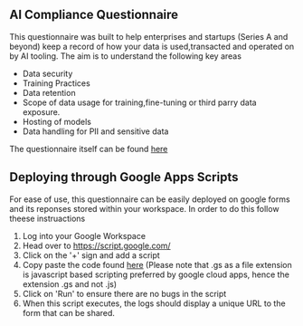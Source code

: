 ## AI Compliance Questionnaire

This questionnaire was built to help enterprises and startups (Series A and beyond) keep a record of how your data is used,transacted and operated on by AI tooling. The aim is to understand the following key areas

- Data security
- Training Practices
- Data retention
- Scope of data usage for training,fine-tuning or third parry data exposure.
- Hosting of models
- Data handling for PII and sensitive data

The questionnaire itself can be found [here](questionnaire.md)

## Deploying through Google Apps Scripts 

For ease of use, this questionnaire can be easily deployed on google forms and its reponses stored within your workspace. In order to do this follow theese instruactions

1. Log into your Google Workspace
2. Head over to https://script.google.com/
3. Click on the '+' sign and add a script
4. Copy paste the code found [here](googleFormsAIQuestionnaire.gs) (Please note that .gs as a file extension is javascript based scripting preferred by google cloud apps, hence the extension .gs and not .js) 
5. Click on 'Run' to ensure there are no bugs in the script
6. When this script executes, the logs should display a unique URL to the form that can be shared.

